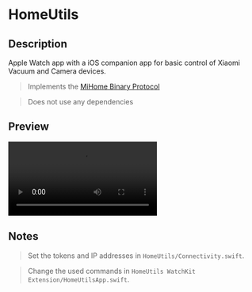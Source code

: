 # HomeUtils

## Description

Apple Watch app with a iOS companion app for basic control of Xiaomi Vacuum and Camera devices.

> Implements the [MiHome Binary Protocol](https://github.com/OpenMiHome/mihome-binary-protocol/blob/7dd673d7d752c44bc8ff69d2c1753310fd26f1c1/doc/PROTOCOL.md)

> Does not use any dependencies

## Preview

![watch](https://user-images.githubusercontent.com/5616486/110290787-d909a300-7ff3-11eb-8343-0d1c3062fa54.mp4)

## Notes

> Set the tokens and IP addresses in `HomeUtils/Connectivity.swift`.

> Change the used commands in `HomeUtils WatchKit Extension/HomeUtilsApp.swift`.
